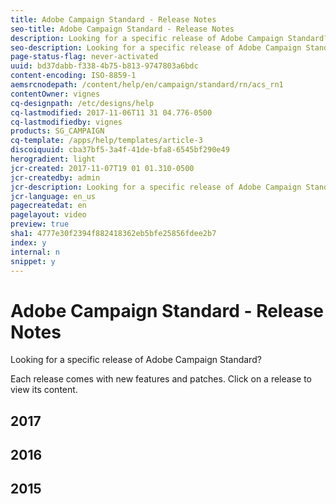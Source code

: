 ```yaml
---
title: Adobe Campaign Standard - Release Notes
seo-title: Adobe Campaign Standard - Release Notes
description: Looking for a specific release of Adobe Campaign Standard?
seo-description: Looking for a specific release of Adobe Campaign Standard?
page-status-flag: never-activated
uuid: bd37dabb-f338-4b75-b813-9747803a6bdc
content-encoding: ISO-8859-1
aemsrcnodepath: /content/help/en/campaign/standard/rn/acs_rn1
contentOwner: vignes
cq-designpath: /etc/designs/help
cq-lastmodified: 2017-11-06T11 31 04.776-0500
cq-lastmodifiedby: vignes
products: SG_CAMPAIGN
cq-template: /apps/help/templates/article-3
discoiquuid: cba37bf5-3a4f-41de-bfa8-6545bf290e49
herogradient: light
jcr-created: 2017-11-07T19 01 01.310-0500
jcr-createdby: admin
jcr-description: Looking for a specific release of Adobe Campaign Standard?
jcr-language: en_us
pagecreatedat: en
pagelayout: video
preview: true
sha1: 4777e30f2394f882418362eb5bfe25856fdee2b7
index: y
internal: n
snippet: y
---
```


# Adobe Campaign Standard - Release Notes

Looking for a specific release of Adobe Campaign Standard?

Each release comes with new features and patches. Click on a release to view its content.

## 2017

## 2016

## 2015

